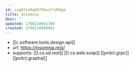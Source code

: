 ```yaml
---
id: czg6ttu0qd5f5bxvfrdh6ga
title: Insomnia
desc: ''
updated: 1706210641700
created: 1706210498981
---
```


- [[c.software.tools.design.api]]
- url: https://insomnia.rest/
- supports: [[t.cs.sd.rest]]  [[t.cs.web.soap]] [[prdct.grpc]] [[prdct.graphql]]